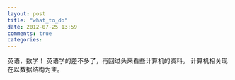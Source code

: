 ```yaml
---
layout: post
title: "what_to_do"
date: 2012-07-25 13:59
comments: true
categories: 
---
```


英语，数学！
英语学的差不多了，再回过头来看些计算机的资料。
计算机相关现在以数据结构为主。